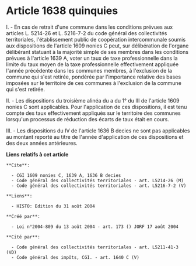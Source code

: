 # Article 1638 quinquies

I. - En cas de retrait d'une commune dans les conditions prévues aux articles L. 5214-26 et L. 5216-7-2 du code général des
collectivités territoriales, l'établissement public de coopération intercommunale soumis aux dispositions de l'article 1609
nonies C peut, sur délibération de l'organe délibérant statuant à la majorité simple de ses membres dans les conditions
prévues à l'article 1639 A, voter un taux de taxe professionnelle dans la limite du taux moyen de la taxe professionnelle
effectivement appliquée l'année précédente dans les communes membres, à l'exclusion de la commune qui s'est retirée, pondérée
par l'importance relative des bases imposées sur le territoire de ces communes à l'exclusion de la commune qui s'est retirée.

II. - Les dispositions du troisième alinéa du a du 1° du III de l'article 1609 nonies C sont applicables. Pour l'application
de ces dispositions, il est tenu compte des taux effectivement appliqués sur le territoire des communes lorsqu'un processus
de réduction des écarts de taux était en cours.

III. - Les dispositions du IV de l'article 1636 B decies ne sont pas applicables au montant reporté au titre de l'année
d'application de ces dispositions et des deux années antérieures.

**Liens relatifs à cet article**

	**Cite**:

	  - CGI 1609 nonies C, 1639 A, 1636 B decies
	  - Code général des collectivités territoriales - art. L5214-26 (M)
	  - Code général des collectivités territoriales - art. L5216-7-2 (V)

	**Liens**:

	  - HISTO: Edition du 31 août 2004

	**Créé par**:

	  - Loi n°2004-809 du 13 août 2004 - art. 173 () JORF 17 août 2004

	**Cité par**:

	  - Code général des collectivités territoriales - art. L5211-41-3 (VD)
	  - Code général des impôts, CGI. - art. 1640 C (V)
